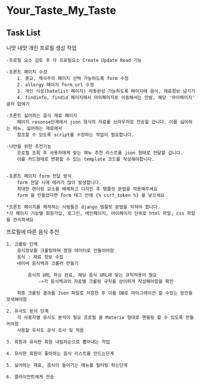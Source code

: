 # Your_Taste_My_Taste

## Task List

니맛 내맛 개인 프로필 생성 작업
	
	-프로필 요소 검토 후 각 프로필요소 Create Update Read 기능
	
	-프론트 페이지 수정
		1. 종교, 채식주의 페이지 선택 가능하도록 form 수정
		2. allergy 페이지 form url 수정
		3. 개인 식성(hatelist 페이지) 자동완성 가능하도록 페이지에 음식, 재료정보 넘기기
		4. findinfo, findid 페이지에서 마이페이지로 이동해서는 안됨, 해당 '마이페이지' 글자 없에기
		
	-프론트 싫어하는 음식 재료 페이지
		페이지 resonse단계에서 json 형식의 자료를 브라우저로 전송할 겁니다. 이를 싫어하는 메뉴, 싫어하는 재료에서
		참조할 수 있도록 script를 수정하는 작업이 필요합니다.
		
	-나만을 위한 추전기능
		프로필 조회 후 사용자에게 맞는 메뉴 추천 리스트를 json 형태로 전달할 겁니다.
		이를 카드형태로 변환할 수 있는 template 코드를 작성해야합니다.
		
	
	-프론트 페이지 form 전달 방식
		form 전달 시에 에러가 많이 발생합니다.
		최대한 렌더링 요소를 배제하고 디자인 후 템플릿 문법을 적용해주세요
		form 을 만들었다면 form 태그 안에 {% csrf_token %} 을 넣으세요		
	
	*프론트 페이지를 제작하는 사람들은 django 템플릿 문법을 익혀야 합니다.		
	*각 페이지 기능별 회원가입, 로그인, 메인페이지, 마이페이지 단위로 html 파일, css 파일을 관리하세요
	
프로필에 따른 음식 추천

	1. 크롤링 단계
		음식정보를 크롤링하여 정형 데이터로 만들어야함
		음식 : 재료 정보 수집
		네이버 음식백과 크롤러 만들기
		
			음식의 URL 파싱 완료, 해당 음식 URL에 맞는 규칙적용이 필요
				->각 음식백과의 자료별 크롤링 규칙을 상이하게 작성해야함을 확인
		
		최종 크롤링 결과를 Json 파일로 저장한 후 이를 DB로 마이그레이션 할 수있는 방안을 모색해야함
		
	2. 유사도 분석 단계
		각 사용자별 유사도 분석이 필요 프로필 을 Materix 형대로 핸들링 할 수 있도록 만들어야함
		사용할 유사도 공식 조사 및 적용
		
	3. 회원과 유사한 회원 내림차순으로 뽑아내는 작업
	
	4. 유사한 회원이 좋아하는 음식 리스트를 만드는단계
	
	5. 싫어하는 재료, 음식이 들어가는 메뉴를 필터링 하는단계
	
	6. 클라이언트에게 전송
